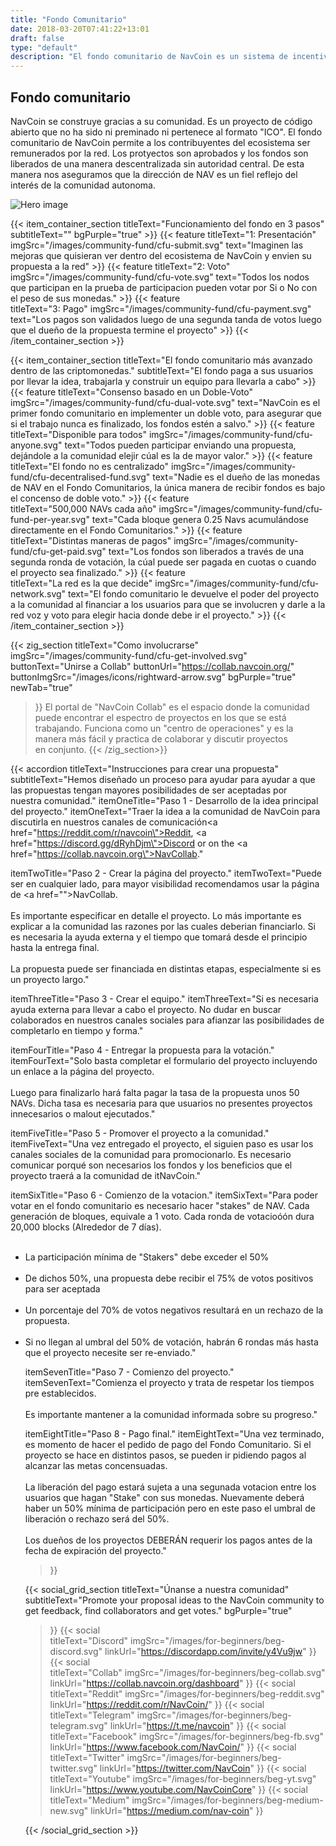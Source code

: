 ```yaml
---
title: "Fondo Comunitario"
date: 2018-03-20T07:41:22+13:01
draft: false
type: "default"
description: "El fondo comunitario de NavCoin es un sistema de incentivación descentralizado con el fin de recompensar de manera democrática a proyectos comunitarios relacionados con el desarrollo de NavCoin"
---
```

<section class="cf-hero">
    <div class="grid-container">
      <div class="text-container">
        <h1>Fondo comunitario</h1>
        <p>NavCoin se construye gracias a su comunidad. Es un proyecto de código abierto que no ha sido ni preminado ni pertenece al formato "ICO". El fondo comunitario de NavCoin permite a los contribuyentes del ecosistema ser remunerados por la red. Los protyectos son aprobados y los fondos son liberados de una manera descentralizada sin autoridad central. De esta manera nos aseguramos que la dirección de NAV es un fiel reflejo del interés de la comunidad autonoma.</p>
      </div>
      <img src="/images/community-fund/cfu-hero.png" alt="Hero image">
    </div>
  </section>

{{< item_container_section
    titleText="Funcionamiento del fondo en 3&nbsp;pasos"
    subtitleText=""
    bgPurple="true"
    >}}
    {{< feature
        titleText="1: Presentación"
        imgSrc="/images/community-fund/cfu-submit.svg"
        text="Imaginen las mejoras que quisieran ver dentro del ecosistema de NavCoin y envien su propuesta a la&nbsp;red"
    >}}
    {{< feature
        titleText="2: Voto"
        imgSrc="/images/community-fund/cfu-vote.svg"
        text="Todos los nodos que participan en la prueba de participacion pueden votar por Si o No con el peso de sus&nbsp;monedas."
    >}}
    {{< feature                 
        titleText="3: Pago"
        imgSrc="/images/community-fund/cfu-payment.svg"
        text="Los pagos son validados luego de una segunda tanda de votos luego que el dueño de la propuesta termine el&nbsp;proyecto"
    >}}
{{< /item_container_section >}}

{{< item_container_section
    titleText="El fondo comunitario más avanzado dentro de las&nbsp;criptomonedas."
    subtitleText="El fondo paga a sus usuarios por llevar la idea, trabajarla y construir un equipo para llevarla a&nbsp;cabo"
    >}}
    {{< feature
        titleText="Consenso basado en un Doble-Voto"
        imgSrc="/images/community-fund/cfu-dual-vote.svg"
        text="NavCoin es el primer fondo comunitario en implementer un doble voto, para asegurar que si el trabajo nunca es finalizado, los fondos estén a&nbsp;salvo."
    >}}
    {{< feature
        titleText="Disponible para todos"
        imgSrc="/images/community-fund/cfu-anyone.svg"
        text="Todos pueden participar enviando una propuesta, dejándole a la comunidad elejir cúal es la de mayor&nbsp;valor."
    >}}
    {{< feature                 
        titleText="El fondo no es centralizado"
        imgSrc="/images/community-fund/cfu-decentralised-fund.svg"
        text="Nadie es el dueño de las monedas de NAV en el Fondo Comunitarios, la única manera de recibir fondos es bajo el concenso de doble&nbsp;voto."
    >}}
    {{< feature                 
        titleText="500,000 NAVs cada año"
        imgSrc="/images/community-fund/cfu-fund-per-year.svg"
        text="Cada bloque genera 0.25 Navs acumulándose directamente en el Fondo&nbsp;Comunitarios."
    >}}
    {{< feature                 
        titleText="Distintas maneras de pagos"
        imgSrc="/images/community-fund/cfu-get-paid.svg"
        text="Los fondos son liberados a través de una segunda ronda de votación, la cúal puede ser pagada en cuotas o cuando el proyecto sea&nbsp;finalizado."
    >}}
    {{< feature                 
        titleText="La red es la que decide"
        imgSrc="/images/community-fund/cfu-network.svg"
        text="El fondo comunitario le devuelve el poder del proyecto a la comunidad al financiar a los usuarios para que se involucren y darle a la red voz y voto para elegir hacia donde debe ir el&nbsp;proyecto."
    >}}
{{< /item_container_section >}}

{{< zig_section
  titleText="Como involucrarse"
  imgSrc="/images/community-fund/cfu-get-involved.svg"
  buttonText="Unirse a Collab"
  buttonUrl="https://collab.navcoin.org/"
  buttonImgSrc="/images/icons/rightward-arrow.svg"
  bgPurple="true"
  newTab="true"
>}}
El portal de "NavCoin Collab" es el espacio donde la comunidad puede encontrar el espectro de proyectos en los que se está trabajando. Funciona como un "centro de operaciones" y es la manera más fácil y practica de colaborar y discutir proyectos en&nbsp;conjunto.
{{< /zig_section>}}

{{< accordion
  titleText="Instrucciones para crear una&nbsp;propuesta"
  subtitleText="Hemos diseñado un proceso para ayudar para ayudar a que las propuestas tengan mayores posibilidades de ser aceptadas por nuestra&nbsp;comunidad."
  itemOneTitle="Paso 1 - Desarrollo de la idea principal del proyecto."
  itemOneText="Traer la idea a la comunidad de NavCoin para discutirla en nuestros canales de comunicación<a href=\"https://reddit.com/r/navcoin\">Reddit</a>, <a href=\"https://discord.gg/dRyhDjm\">Discord</a> or on the <a href=\"https://collab.navcoin.org\">NavCollab</a>."

  itemTwoTitle="Paso 2 - Crear la página del proyecto."
  itemTwoText="Puede ser en cualquier lado, para mayor visibilidad recomendamos usar la página de <a href=\"\">NavCollab</a>.<br><br>Es importante especificar en detalle el proyecto. Lo más importante es explicar a la comunidad las razones por las cuales deberian financiarlo. Si es necesaria la ayuda externa y el tiempo que tomará desde el principio hasta la entrega final. <br><br>La propuesta puede ser financiada en distintas etapas, especialmente si es un proyecto largo."

  itemThreeTitle="Paso 3 - Crear el equipo."
  itemThreeText="Si es necesaria ayuda externa para llevar a cabo el proyecto. No dudar en buscar colaborados en nuestros canales sociales para afianzar las posibilidades de completarlo en tiempo y forma."

  itemFourTitle="Paso 4 - Entregar la propuesta para la votación."
  itemFourText="Solo basta completar el formulario del proyecto incluyendo un enlace a la página del proyecto.<br><br>Luego para finalizarlo hará falta pagar la tasa de la propuesta unos 50 NAVs. Dicha tasa es necesaria para que usuarios no presentes proyectos innecesarios o malout&nbsp;ejecutados."
  
  itemFiveTitle="Paso 5 - Promover el proyecto a la comunidad."
  itemFiveText="Una vez entregado el proyecto, el siguien paso es usar los canales sociales de la comunidad para promocionarlo. Es necesario comunicar porqué son necesarios los fondos y los beneficios que el proyecto traerá a la comunidad de&nbsp;itNavCoin."

  itemSixTitle="Paso 6 - Comienzo de la votacion."
  itemSixText="Para poder votar en el fondo comunitario es necesario hacer &#34;stakes&#34; de NAV. Cada generación de bloques, equivale a 1 voto. Cada ronda de votacioóón dura 20,000 blocks (Alrededor de 7 días).<br><br><ul><li>La participación mínima de &#34;Stakers&#34; debe exceder el 50%</li><br><li>De dichos 50%, una propuesta debe recibir el 75% de votos positivos para ser aceptada</li><br><li>Un porcentaje del 70% de votos negativos resultará en un rechazo de la propuesta.</li><br><li> Si no llegan al umbral del 50% de votación, habrán 6 rondas más hasta que el proyecto necesite ser re-enviado."

  itemSevenTitle="Paso 7 - Comienzo del proyecto."
  itemSevenText="Comienza el proyecto y trata de respetar los tiempos pre establecidos.<br><br>Es importante mantener a la comunidad informada sobre su progreso."

  itemEightTitle="Paso 8 - Pago final."
  itemEightText="Una vez terminado, es momento de hacer el pedido de pago del Fondo Comunitario. Si el proyecto se hace en distintos pasos, se pueden ir pidiendo pagos al alcanzar las metas&nbsp;concensuadas.<br><br>La liberación del pago estará sujeta a una segunada votacion entre los usuarios que hagan "Stake" con sus monedas. Nuevamente deberá haber un 50% mínima de participación pero en este paso el umbral de liberación o rechazo será del&nbsp;50%.<br><br>Los dueños de los proyectos DEBERÁN requerir los pagos antes de la fecha de expiración del&nbsp;proyecto."
>}}

{{< social_grid_section
    titleText="Únanse a nuestra comunidad"
    subtitleText="Promote your proposal ideas to the NavCoin community to get feedback, find collaborators and get votes."
    bgPurple="true"
>}}
    {{< social                 
    titleText="Discord"
    imgSrc="/images/for-beginners/beg-discord.svg"
    linkUrl="https://discordapp.com/invite/y4Vu9jw"
>}}
{{< social                 
    titleText="Collab"
    imgSrc="/images/for-beginners/beg-collab.svg"
    linkUrl="https://collab.navcoin.org/dashboard"
>}}
{{< social                 
    titleText="Reddit"
    imgSrc="/images/for-beginners/beg-reddit.svg"
    linkUrl="https://reddit.com/r/NavCoin/"
>}}
{{< social                 
    titleText="Telegram"
    imgSrc="/images/for-beginners/beg-telegram.svg"
    linkUrl="https://t.me/navcoin"
>}}
{{< social                 
    titleText="Facebook"
    imgSrc="/images/for-beginners/beg-fb.svg"
    linkUrl="https://www.facebook.com/NavCoin/"
>}}
{{< social                 
    titleText="Twitter"
    imgSrc="/images/for-beginners/beg-twitter.svg"
    linkUrl="https://twitter.com/NavCoin"
>}}
{{< social                 
    titleText="Youtube"
    imgSrc="/images/for-beginners/beg-yt.svg"
    linkUrl="https://www.youtube.com/NavCoinCore"
>}}
{{< social                 
    titleText="Medium"
    imgSrc="/images/for-beginners/beg-medium-new.svg"
    linkUrl="https://medium.com/nav-coin"
>}}

{{< /social_grid_section >}}
